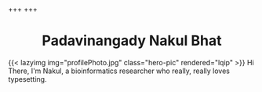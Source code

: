 +++
+++
<style>
.hero-pic {
    width: 50%;
    height: auto;
    display: block;
    margin-left: auto;
    margin-right: auto;
    /* margin-top: -1.5rem; */
    margin-bottom: 1.5rem;
    border-radius: 8px;
}
@media (min-width: 768px) {
    .hero-pic {
        width: 25%;
    }
}
h1{
    text-align: center;
}
</style>


# Padavinangady Nakul Bhat

{{< lazyimg img="profilePhoto.jpg" class="hero-pic" rendered="lqip" >}}
Hi There, I'm Nakul, a bioinformatics researcher who really, really loves typesetting.

